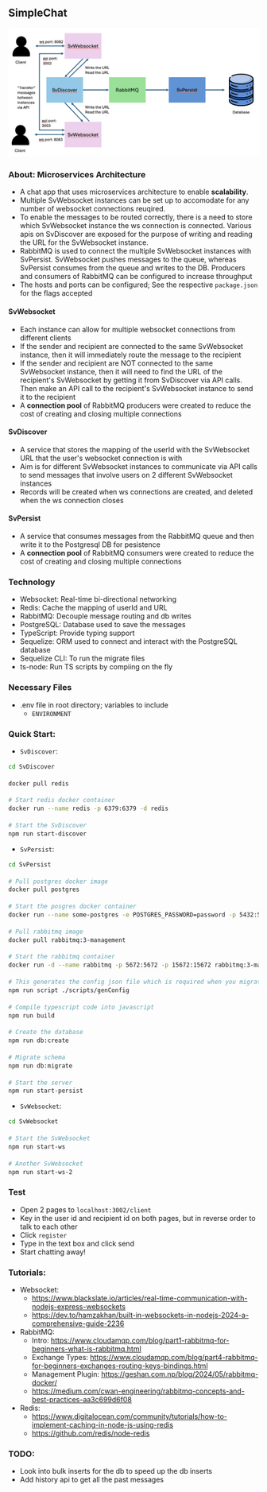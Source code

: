 ## SimpleChat


<img src="Architecture.png">


### About: Microservices Architecture
- A chat app that uses microservices architecture to enable **scalability**.
- Multiple SvWebsocket instances can be set up to accomodate for any number of websocket connections reuqired.
- To enable the messages to be routed correctly, there is a need to store which SvWebsocket instance the ws connection is connected. Various apis on SvDiscover are exposed for the purpose of writing and reading the URL for the SvWebsocket instance.
- RabbitMQ is used to connect the multiple SvWebsocket instances with SvPersist. SvWebsocket pushes messages to the queue, whereas SvPersist consumes from the queue and writes to the DB. Producers and consumers of RabbitMQ can be configured to increase throughput
- The hosts and ports can be configured; See the respective `package.json` for the flags accepted

#### SvWebsocket
- Each instance can allow for multiple websocket connections from different clients
- If the sender and recipient are connected to the same SvWebsocket instance, then it will immediately route the message to the recipient
- If the sender and recipient are NOT connected to the same SvWebsocket instance, then it will need to find the URL of the recipient's SvWebsocket by getting it from SvDiscover via API calls. Then make an API call to the recipient's SvWebsocket instance to send it to the recipient
- A **connection pool** of RabbitMQ producers were created to reduce the cost of creating and closing multiple connections

#### SvDiscover
- A service that stores the mapping of the userId with the SvWebsocket URL that the user's websocket connection is with
- Aim is for different SvWebsocket instances to communicate via API calls to send messages that involve users on 2 different SvWebsocket instances
- Records will be created when ws connections are created, and deleted when the ws connection closes

#### SvPersist
- A service that consumes messages from the RabbitMQ queue and then write it to the Postgresql DB for pesistence
- A **connection pool** of RabbitMQ consumers were created to reduce the cost of creating and closing multiple connections


### Technology
- Websocket: Real-time bi-directional networking
- Redis: Cache the mapping of userId and URL
- RabbitMQ: Decouple message routing and db writes
- PostgreSQL: Database used to save the messages
- TypeScript: Provide typing support
- Sequelize: ORM used to connect and interact with the PostgreSQL database
- Sequelize CLI: To run the migrate files
- ts-node: Run TS scripts by compiing on the fly

### Necessary Files
- .env file in root directory; variables to include
  - `ENVIRONMENT`

### Quick Start:
- `SvDiscover`:
```bash
cd SvDiscover

docker pull redis

# Start redis docker container
docker run --name redis -p 6379:6379 -d redis

# Start the SvDiscover
npm run start-discover
```

- `SvPersist`:
```bash
cd SvPersist

# Pull postgres docker image
docker pull postgres

# Start the posgres docker container
docker run --name some-postgres -e POSTGRES_PASSWORD=password -p 5432:5431 -d postgres

# Pull rabbitmq image
docker pull rabbitmq:3-management

# Start the rabbitmq container
docker run -d --name rabbitmq -p 5672:5672 -p 15672:15672 rabbitmq:3-management

# This generates the config json file which is required when you migrate the schemas to the database
npm run script ./scripts/genConfig

# Compile typescript code into javascript
npm run build

# Create the database
npm run db:create

# Migrate schema
npm run db:migrate

# Start the server
npm run start-persist
```

- `SvWebsocket`:
```bash
cd SvWebsocket

# Start the SvWebsocket
npm run start-ws

# Another SvWebsocket
npm run start-ws-2
```



### Test
- Open 2 pages to ```localhost:3002/client```
- Key in the user id and recipient id on both pages, but in reverse order to talk to each other
- Click `register`
- Type in the text box and click send
- Start chatting away!

### Tutorials:
- Websocket:
  - https://www.blackslate.io/articles/real-time-communication-with-nodejs-express-websockets
  - https://dev.to/hamzakhan/built-in-websockets-in-nodejs-2024-a-comprehensive-guide-2236
- RabbitMQ:
  - Intro: https://www.cloudamqp.com/blog/part1-rabbitmq-for-beginners-what-is-rabbitmq.html
  - Exchange Types: https://www.cloudamqp.com/blog/part4-rabbitmq-for-beginners-exchanges-routing-keys-bindings.html
  - Management Plugin: https://geshan.com.np/blog/2024/05/rabbitmq-docker/
  - https://medium.com/cwan-engineering/rabbitmq-concepts-and-best-practices-aa3c699d6f08
- Redis:
  - https://www.digitalocean.com/community/tutorials/how-to-implement-caching-in-node-js-using-redis
  - https://github.com/redis/node-redis

### TODO:
- Look into bulk inserts for the db to speed up the db inserts
- Add history api to get all the past messages